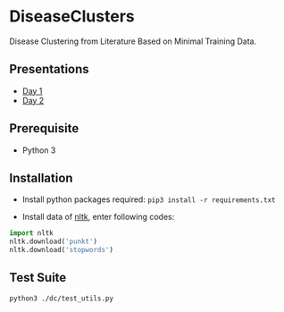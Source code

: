 # DiseaseClusters

Disease Clustering from Literature Based on Minimal Training Data.

## Presentations

- [Day 1](https://docs.google.com/presentation/d/1OeYWhXnbjgy0pLFU8URxye0xEFQdAGDFmN038SomnbU/edit?usp=sharing)
- [Day 2](https://docs.google.com/presentation/d/1Dgd9E-IKHj1mSZOfUHR4GfukmkeYuXqyeWCGdBRG6Lg/edit?usp=sharing)

## Prerequisite

- Python 3

## Installation

- Install python packages required: `pip3 install -r requirements.txt`

- Install data of [nltk](https://www.nltk.org/index.html), enter following codes:
``` python
import nltk
nltk.download('punkt')
nltk.download('stopwords')
```

## Test Suite
`python3 ./dc/test_utils.py`
